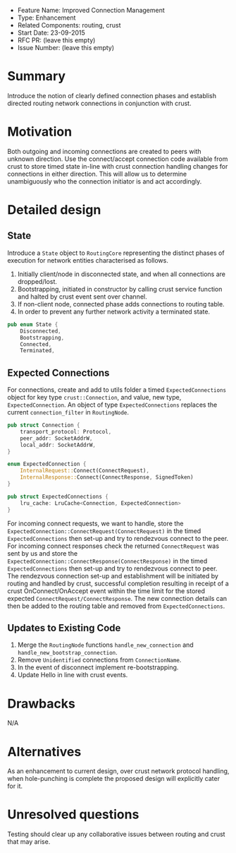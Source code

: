 - Feature Name: Improved Connection Management
- Type: Enhancement
- Related Components: routing, crust
- Start Date: 23-09-2015
- RFC PR: (leave this empty)
- Issue Number: (leave this empty)

# Summary

Introduce the notion of clearly defined connection phases and establish directed routing network connections in conjunction with crust.

# Motivation

Both outgoing and incoming connections are created to peers with unknown direction. Use the connect/accept connection code available from crust to store timed state in-line with crust connection handling changes for connections in either direction. This will allow us to determine unambiguously who the connection initiator is and act accordingly.

# Detailed design

## State

Introduce a `State` object to `RoutingCore` representing the distinct phases of execution for network entities characterised as follows.

1. Initially client/node in disconnected state, and when all connections are dropped/lost.
1. Bootstrapping, initiated in constructor by calling crust service function and halted by crust event sent over channel.
1. If non-client node, connected phase adds connections to routing table.
1. In order to prevent any further network activity a terminated state.

```rust
pub enum State {
    Disconnected,
    Bootstrapping,
    Connected,
    Terminated,
```

## Expected Connections

For connections, create and add to utils folder a timed `ExpectedConnections` object for key type `crust::Connection`, and value, new type, `ExpectedConnection`. An object of type `ExpectedConnections` replaces the current `connection_filter` in `RoutingNode`.

```rust
pub struct Connection {
    transport_protocol: Protocol,
    peer_addr: SocketAddrW,
    local_addr: SocketAddrW,
}

enum ExpectedConnection {
    InternalRequest::Connect(ConnectRequest),
    InternalResponse::Connect(ConnectResponse, SignedToken)
}

pub struct ExpectedConnections {
    lru_cache: LruCache<Connection, ExpectedConnection>
}
```

For incoming connect requests, we want to handle, store the `ExpectedConnection::ConnectRequest(ConnectRequest)` in the timed `ExpectedConnections` then set-up and try to rendezvous connect to the peer. For incoming connect responses check the returned `ConnectRequest` was sent by us and store the `ExpectedConnection::ConnectResponse(ConnectResponse)` in the timed `ExpectedConnections` then set-up and try to rendezvous connect to peer. The rendezvous connection set-up and establishment will be initiated by routing and handled by crust, successful completion resulting in receipt of a crust OnConnect/OnAccept event within the time limit for the stored expected `ConnectRequest/ConnectResponse`. The new connection details can then be added to the routing table and removed from `ExpectedConnections`.
 

## Updates to Existing Code

1. Merge the `RoutingNode` functions `handle_new_connection` and `handle_new_bootstrap_connection`.
1. Remove `Unidentified` connections from `ConnectionName`.
1. In the event of disconnect implement re-bootstrapping.
1. Update Hello in line with crust events.

# Drawbacks

N/A

# Alternatives

As an enhancement to current design, over crust network protocol handling, when hole-punching is complete the proposed design will explicitly cater for it.

# Unresolved questions

Testing should clear up any collaborative issues between routing and crust that may arise.
